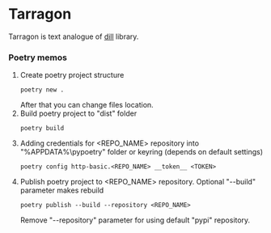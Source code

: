 # Tarragon

Tarragon is text analogue of [dill](https://pypi.org/project/dill/) library.

### Poetry memos

1. Create poetry project structure
    ```
    poetry new .
    ```
   After that you can change files location.
2. Build poetry project to "dist" folder
    ```
    poetry build
    ``` 
3. Adding credentials for <REPO_NAME> repository into "%APPDATA%\pypoetry" folder or keyring (depends on default settings)
    ```
    poetry config http-basic.<REPO_NAME> __token__ <TOKEN>
    ```
4. Publish poetry project to <REPO_NAME> repository. Optional "--build" parameter makes rebuild
    ```
    poetry publish --build --repository <REPO_NAME>
    ```
   Remove "--repository" parameter for using default "pypi" repository.